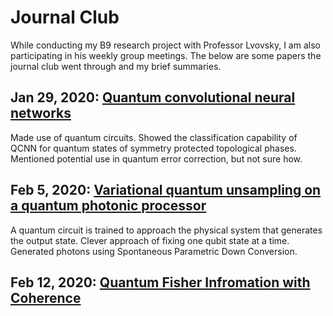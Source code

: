 # Journal Club

While conducting my B9 research project with Professor Lvovsky, I am also participating in his weekly group meetings. The below are some papers the journal club went through and my brief summaries.

## Jan 29, 2020: [Quantum convolutional neural networks](https://arxiv.org/pdf/1810.03787.pdf)

Made use of quantum circuits. Showed the classification capability of QCNN for quantum states of symmetry protected topological phases. Mentioned potential use in quantum error correction, but not sure how.

## Feb 5, 2020: [Variational quantum unsampling on a quantum photonic processor](https://arxiv.org/pdf/1904.10463.pdf)

A quantum circuit is trained to approach the physical system that generates the output state. Clever approach of fixing one qubit state at a time. Generated photons using Spontaneous Parametric Down Conversion.

## Feb 12, 2020: [Quantum Fisher Infromation with Coherence](https://arxiv.org/pdf/1910.10265.pdf)





